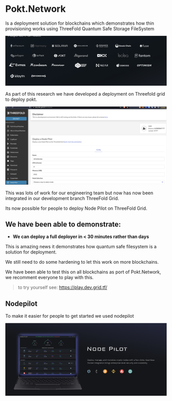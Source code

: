 # Pokt.Network

Is a deployment solution for blockchains which demonstrates how thin provisioning works using ThreeFold Quantum Safe Storage FileSystem

![](img/pokt.png)  

As part of this research we have developed a deployment on Threefold grid to deploy pokt.

![](img/pokt_play.png)  

This was lots of work for our engineering team but now has now been integrated in our development branch ThreeFold Grid.

Its now possible for people to deploy Node Pilot on ThreeFold Grid.

## We have been able to demonstrate:

- **We can deploy a full deployer in < 30 minutes rather than days**

This is amazing news it demonstrates how quantum safe filesystem is a solution for deployment.

We still need to do some hardening to let this work on more blockchains.

We have been able to test this on all blockchains as port of Pokt.Network, we recomment everyone to play with this.

> to try yourself see: https://play.dev.grid.tf/

## Nodepilot

To make it easier for people to get started we used nodepilot

![](img/nodepilot.png)  